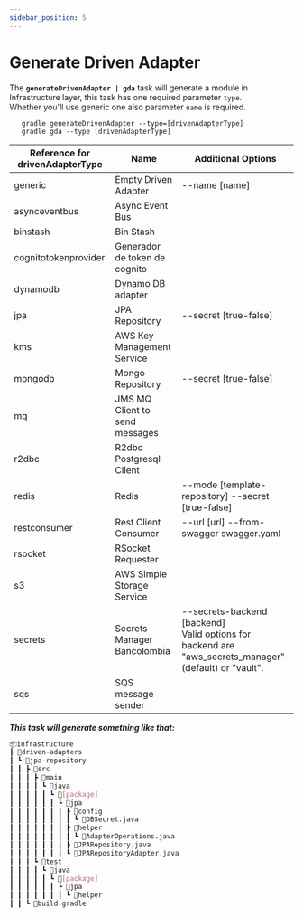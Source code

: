 ```yaml
---
sidebar_position: 5
---
```


# Generate Driven Adapter

The **`generateDrivenAdapter | gda`** task will generate a module in Infrastructure layer, this task has one required
parameter `type`.<br/>
Whether you'll use generic one also parameter `name` is required.

```shell
   gradle generateDrivenAdapter --type=[drivenAdapterType]
   gradle gda --type [drivenAdapterType]
   ```

| Reference for **drivenAdapterType** | Name                           | Additional Options                                                                                          |
   |-------------------------------------|--------------------------------|-------------------------------------------------------------------------------------------------------------|
| generic                             | Empty Driven Adapter           | --name [name]                                                                                               |
| asynceventbus                       | Async Event Bus                |                                                                                                             |
| binstash                            | Bin Stash                      |                                                                                                             |
| cognitotokenprovider                | Generador de token de cognito  |                                                                                                             |
| dynamodb                            | Dynamo DB adapter              |                                                                                                             |
| jpa                                 | JPA Repository                 | --secret [true-false]                                                                                       |
| kms                                 | AWS Key Management Service     |                                                                                                             |
| mongodb                             | Mongo Repository               | --secret [true-false]                                                                                       |
| mq                                  | JMS MQ Client to send messages |                                                                                                             |
| r2dbc                               | R2dbc Postgresql Client        |                                                                                                             |
| redis                               | Redis                          | --mode [template-repository] --secret [true-false]                                                          |
| restconsumer                        | Rest Client Consumer           | --url [url] --from-swagger swagger.yaml                                                                     |
| rsocket                             | RSocket Requester              |                                                                                                             |
| s3                                  | AWS Simple Storage Service     |                                                                                                             |
| secrets                             | Secrets Manager Bancolombia    | --secrets-backend [backend] <br/> Valid options for backend are "aws_secrets_manager" (default) or "vault". |
| sqs                                 | SQS message sender             |                                                                                                             |

_**This task will generate something like that:**_

   ```bash
   📦infrastructure
   ┣ 📂driven-adapters
   ┃ ┗ 📂jpa-repository
   ┃ ┃ ┣ 📂src
   ┃ ┃ ┃ ┣ 📂main
   ┃ ┃ ┃ ┃ ┗ 📂java
   ┃ ┃ ┃ ┃ ┃ ┗ 📂[package]
   ┃ ┃ ┃ ┃ ┃ ┃ ┗ 📂jpa
   ┃ ┃ ┃ ┃ ┃ ┃ ┃ ┣ 📂config
   ┃ ┃ ┃ ┃ ┃ ┃ ┃ ┃ ┗ 📜DBSecret.java
   ┃ ┃ ┃ ┃ ┃ ┃ ┃ ┣ 📂helper
   ┃ ┃ ┃ ┃ ┃ ┃ ┃ ┃ ┗ 📜AdapterOperations.java
   ┃ ┃ ┃ ┃ ┃ ┃ ┃ ┣ 📜JPARepository.java
   ┃ ┃ ┃ ┃ ┃ ┃ ┃ ┗ 📜JPARepositoryAdapter.java
   ┃ ┃ ┃ ┗ 📂test
   ┃ ┃ ┃ ┃ ┗ 📂java
   ┃ ┃ ┃ ┃ ┃ ┗ 📂[package]
   ┃ ┃ ┃ ┃ ┃ ┃ ┗ 📂jpa
   ┃ ┃ ┃ ┃ ┃ ┃ ┃ ┗ 📂helper
   ┃ ┃ ┗ 📜build.gradle
   ```
